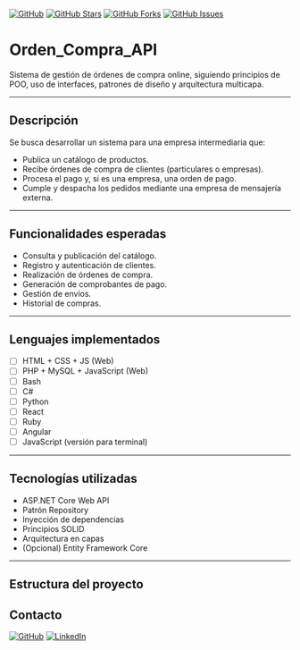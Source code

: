 [![GitHub](https://img.shields.io/github/last-commit/FedE-URU/Orden_Compra_API?style=flat-square)](https://github.com/FedE-URU/Orden_Compra_API)
[![GitHub Stars](https://img.shields.io/github/stars/FedE-URU/Orden_Compra_API?style=flat-square)](https://github.com/FedE-URU/Orden_Compra_API/stargazers)
[![GitHub Forks](https://img.shields.io/github/forks/FedE-URU/Orden_Compra_API?style=flat-square)](https://github.com/FedE-URU/Orden_Compra_API/network/members)
[![GitHub Issues](https://img.shields.io/github/issues/FedE-URU/Orden_Compra_API?style=flat-square)](https://github.com/FedE-URU/Orden_Compra_API/issues)

# Orden_Compra_API

Sistema de gestión de órdenes de compra online, siguiendo principios de POO, uso de interfaces, patrones de diseño y arquitectura multicapa.

---

## Descripción

Se busca desarrollar un sistema para una empresa intermediaria que:

- Publica un catálogo de productos.
- Recibe órdenes de compra de clientes (particulares o empresas).
- Procesa el pago y, si es una empresa, una orden de pago.
- Cumple y despacha los pedidos mediante una empresa de mensajería externa.

---

## Funcionalidades esperadas

- Consulta y publicación del catálogo.
- Registro y autenticación de clientes.
- Realización de órdenes de compra.
- Generación de comprobantes de pago.
- Gestión de envíos.
- Historial de compras.

---

## Lenguajes implementados

- [ ] HTML + CSS + JS (Web)
- [ ] PHP + MySQL + JavaScript (Web)
- [ ] Bash
- [ ] C#
- [ ] Python
- [ ] React
- [ ] Ruby
- [ ] Angular
- [ ] JavaScript (versión para terminal)

---

## Tecnologías utilizadas

- ASP.NET Core Web API
- Patrón Repository
- Inyección de dependencias
- Principios SOLID
- Arquitectura en capas
- (Opcional) Entity Framework Core

---

## Estructura del proyecto


## Contacto

[![GitHub](https://img.shields.io/badge/GitHub-FedE--URU-blue?style=flat-square&logo=github)](https://github.com/FedE-URU)
[![LinkedIn](https://img.shields.io/badge/LinkedIn-federicoesteves-blue?style=flat-square&logo=linkedin&logoColor=white)](https://www.linkedin.com/in/federicoesteves)
